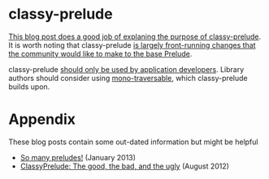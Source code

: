classy-prelude
==============

[This blog post does a good job of explaning the purpose of classy-prelude](http://www.yesodweb.com/blog/2013/09/classy-mono). It is worth noting that classy-prelude [is largely front-running changes that the community would like to make to the base Prelude](http://www.yesodweb.com/blog/2014/10/classy-base-prelude).

classy-prelude [should only be used by application developers](http://www.yesodweb.com/blog/2013/10/prelude-replacements-libraries). Library authors should consider using [mono-traversable](https://github.com/snoyberg/mono-traversable/blob/master/README.md), which classy-prelude builds upon.


Appendix
========

These blog posts contain some out-dated information but might be helpful
* [So many preludes!](http://www.yesodweb.com/blog/2013/01/so-many-preludes) (January 2013)
* [ClassyPrelude: The good, the bad, and the ugly](http://www.yesodweb.com/blog/2012/08/classy-prelude-good-bad-ugly) (August 2012)



